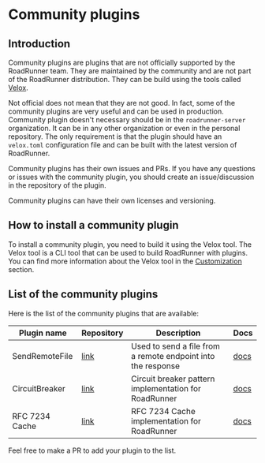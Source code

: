# Community plugins

## Introduction

Community plugins are plugins that are not officially supported by the RoadRunner team. They are maintained by the community and are not part of the RoadRunner distribution. They can be build using the tools called [Velox](https://github.com/roadrunner-server/velox).

Not official does not mean that they are not good. In fact, some of the community plugins are very useful and can be used in production.
Community plugin doesn't necessary should be in the `roadrunner-server` organization. It can be in any other organization or even in the personal repository. The only requirement is that the plugin should have an `velox.toml` configuration file and can be built with the latest version of RoadRunner.

Community plugins has their own issues and PRs. If you have any questions or issues with the community plugin, you should create an issue/discussion in the repository of the plugin.

Community plugins can have their own licenses and versioning.

## How to install a community plugin

To install a community plugin, you need to build it using the Velox tool. The Velox tool is a CLI tool that can be used to build RoadRunner with plugins. You can find more information about the Velox tool in the [Customization](../customization/build.md) section.

## List of the community plugins

Here is the list of the community plugins that are available:

| Plugin name              | Repository      | Description    | Docs |
|--------------------------|-----------------|----------------|------|
| SendRemoteFile | [link](https://github.com/roadrunner-server/sendremotefile)| Used to send a file from a remote endpoint into the response | [docs](./sendremotefile.md) |
| CircuitBreaker | [link](https://github.com/roadrunner-server/circuit-breaker)| Circuit breaker pattern implementation for RoadRunner | [docs](./circuit-breaker.md) |
| RFC 7234 Cache | [link](https://github.com/darkweak/souin/tree/master/plugins/roadrunner)| RFC 7234 Cache implementation for RoadRunner | [docs](https://github.com/darkweak/souin?tab=readme-ov-file#roadrunner-middleware) |

Feel free to make a PR to add your plugin to the list.
